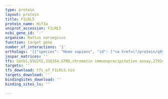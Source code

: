 ```yaml
---
type: protein
layout: protein
title: F1LRL5
protein_name: Hif3a
uniprot_accession: F1LRL5
ncbi_gene_id: '-'
organism: Rattus norvegicus
function: target gene
number_of_interactions: '1'
orthologs: '[{"species": "Homo sapiens", "id": ["<a href=\"/protein/q9y2n7\">Q9Y2N7</a>"]}, {"species": "Danio rerio", "id": ["<a href=\"/protein/a0a0r4ibr4\">A0A0R4IBR4</a>"]}, {"species": "Mus musculus", "id": ["<a href=\"/protein/q0vbl6\">Q0VBL6</a>"]}, {"species": "Drosophila melanogaster", "id": ["<a href=\"/protein/o61735\">O61735</a>"]}]'
jaspar_matrices: ''
tfs: Satb1,Q5U2Y2,316164,GTRD,chromatin immunoprecipitation assay,27924024%5Buid%5D,No
targets: ''
tfs_download: tfs_of_F1LRL5.tsv
targets_download: ''
bindingSites_download: ''
binding_sites_ls: ''

---
```

